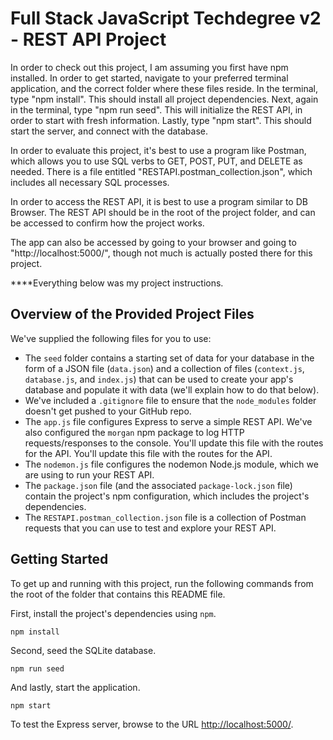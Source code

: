 # Full Stack JavaScript Techdegree v2 - REST API Project

In order to check out this project, I am assuming you first have npm installed.  In order to get started, navigate to your preferred terminal application, and the correct folder where these files reside.  In the terminal, type "npm install".  This should install all project dependencies.
Next, again in the terminal, type "npm run seed".  This will initialize the REST API, in order to start with fresh information.  Lastly, type "npm start". This should start the server, and connect with the database.

In order to evaluate this project, it's best to use a program like Postman, which allows you to use SQL verbs to GET, POST, PUT, and DELETE as needed.  There is a file entitled "RESTAPI.postman_collection.json", which includes all necessary SQL processes.

In order to access the REST API, it is best to use a program similar to DB Browser.  The REST API should be in the root of the project folder, and can be accessed to confirm how the project works.

The app can also be accessed by going to your browser and going to "http://localhost:5000/", though not much is actually posted there for this project.










****Everything below was my project instructions.

## Overview of the Provided Project Files

We've supplied the following files for you to use: 

* The `seed` folder contains a starting set of data for your database in the form of a JSON file (`data.json`) and a collection of files (`context.js`, `database.js`, and `index.js`) that can be used to create your app's database and populate it with data (we'll explain how to do that below).
* We've included a `.gitignore` file to ensure that the `node_modules` folder doesn't get pushed to your GitHub repo.
* The `app.js` file configures Express to serve a simple REST API. We've also configured the `morgan` npm package to log HTTP requests/responses to the console. You'll update this file with the routes for the API. You'll update this file with the routes for the API.
* The `nodemon.js` file configures the nodemon Node.js module, which we are using to run your REST API.
* The `package.json` file (and the associated `package-lock.json` file) contain the project's npm configuration, which includes the project's dependencies.
* The `RESTAPI.postman_collection.json` file is a collection of Postman requests that you can use to test and explore your REST API.

## Getting Started

To get up and running with this project, run the following commands from the root of the folder that contains this README file.

First, install the project's dependencies using `npm`.

```
npm install

```

Second, seed the SQLite database.

```
npm run seed
```

And lastly, start the application.

```
npm start
```

To test the Express server, browse to the URL [http://localhost:5000/](http://localhost:5000/).
